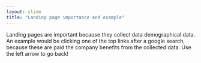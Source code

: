 ```yaml
---
layout: slide
title: "Landing page importance and example"
---
```

Landing pages are important because they collect data demographical data. An example would be clicking one of the top links after a google search, because these are paid the company benefits from the collected data.
Use the left arrow to go back!
